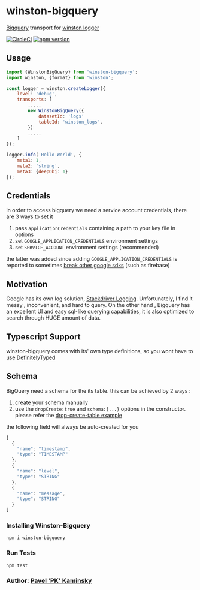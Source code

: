 # winston-bigquery
[Bigquery](http://bigquery.cloud.google.com) transport for [winston logger](https://www.npmjs.com/package/winston)

[![CircleCI](https://circleci.com/gh/kaminskypavel/winston-bigquery.svg?style=svg)](https://circleci.com/gh/kaminskypavel/winston-bigquery)
[![npm version](http://img.shields.io/npm/v/winston-bigquery.svg?style=flat)](https://npmjs.org/package/winston-bigquery "View this project on npm")

## Usage
``` js
import {WinstonBigQuery} from 'winston-bigquery';
import winston, {format} from 'winston';

const logger = winston.createLogger({
	level: 'debug',
	transports: [
		.....
		new WinstonBigQuery({
			datasetId: 'logs'
			tableId: 'winston_logs',
		})
		.....
	]
});

logger.info('Hello World', {
	meta1: 1,
	meta2: 'string',
	meta3: {deepObj: 1}
});

```
## Credentials  
in order to access bigquery we need a service account credentials, there are 3 ways to set it

1. pass `applicationCredentials` containing a path to your key file in options
2. set `GOOGLE_APPLICATION_CREDENTIALS` environment settings  
3. set `SERVICE_ACCOUNT` environment settings (recommended)

the latter was added since adding `GOOGLE_APPLICATION_CREDENTIALS` is reported 
to sometimes [break other google sdks](https://stackoverflow.com/questions/54711038/firebase-cloud-functions-failed-to-read-credentials-from-file) (such as firebase) 


## Motivation
Google has its own log solution, [Stackdriver Logging](https://cloud.google.com/logging/).
Unfortunately, I find it messy , inconvenient, and hard to query. On the other hand , Bigquery has an excellent UI
and easy sql-like querying capabilities, it is also optimized to search through HUGE amount of data. 

## Typescript Support
winston-bigquery comes with its' own type definitions, so you wont have to use [DefinitelyTyped](https://github.com/DefinitelyTyped/DefinitelyTyped)

## Schema
BigQuery need a schema for the its table.
this can be achieved by 2 ways :

1. create your schema manually
2. use the `dropCreate:true` and `schema:{...}` options in the constructor.  
   please refer the [drop-create-table example](./src/examples/drop-create-table.ts)

the following field will always be auto-created for you 

``` js
[
  {
    "name": "timestamp",
    "type": "TIMESTAMP"
  },
  {
    "name": "level",
    "type": "STRING"
  },
  {
    "name": "message",
    "type": "STRING"
  }
]
```

 
### Installing Winston-Bigquery
`npm i winston-bigquery`

### Run Tests
`npm test`

### Author: [Pavel 'PK' Kaminsky](https://www.pavel-kaminsky.com)

[0]: https://cloud.google.com/logging/docs/setup/nodejs#using_winston
[1]: https://github.com/winstonjs/winston/blob/master/docs/transports.md
[2]: https://cloud.google.com/bigquery/docs/quickstarts/quickstart-client-libraries
[3]: https://github.com/googleapis/nodejs-bigquery/blob/master/samples/insertRowsAsStream.js
[4]: https://googleapis.dev/nodejs/bigquery/latest
